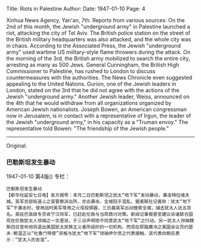 Title: Riots in Palestine
Author:
Date: 1947-01-10
Page: 4

Xinhua News Agency, Yan'an, 7th. Reports from various sources: On the 2nd of this month, the Jewish "underground army" in Palestine launched a riot, attacking the city of Tel Aviv. The British police station on the street of the British military headquarters was also attacked, and the whole city was in chaos. According to the Associated Press, the Jewish "underground army" used wartime US military-style flame throwers during the attack. On the morning of the 3rd, the British army mobilized to search the entire city, arresting as many as 500 Jews. General Cunningham, the British High Commissioner to Palestine, has rushed to London to discuss countermeasures with the authorities. The News Chronicle even suggested appealing to the United Nations. Gurion, one of the Jewish leaders in London, stated on the 3rd that he did not agree with the actions of the Jewish "underground army." Another Jewish leader, Weiss, announced on the 4th that he would withdraw from all organizations organized by American Jewish nationalists. Joseph Bowen, an American congressman now in Jerusalem, is in contact with a representative of Irgun, the leader of the Jewish "underground army," in his capacity as a "Truman envoy." The representative told Bowen: "The friendship of the Jewish people."



<hr /> 

Original: 


### 巴勒斯坦发生暴动

1947-01-10
第4版()
专栏：

    巴勒斯坦发生暴动
    【新华社延安七日电】各方报导：本月二日巴勒斯坦之犹太“地下军”发动暴动，袭击特拉维夫城。英军总部街道上之英警察派出所，亦出袭击，全城陷于混乱。据美联社记者称：犹太“地下军”于袭击时，使用战时美军常用之火炬投掷器，三日晨英军出动搜索全城，捕去犹太人达五百名。英驻巴高级专员肯宁汉将军，已赶赴伦敦与当局商讨对策。新闻记事报甚至建议诉诸联合国现在伦敦犹太人领袖之一古里翁，于三日声明他不同意犹太“地下军”之行动。另一犹太人领袖魏斯四日宣布他将退出美国犹太民族主义者所组织的一切机构，而现在耶路撒冷之美国会议员约瑟夫·鲍温正以“杜鲁门特使”资格与犹太“地下军”领袖伊尔贡之代表接触，该代表向鲍氏表示：“犹太人的友谊”。
